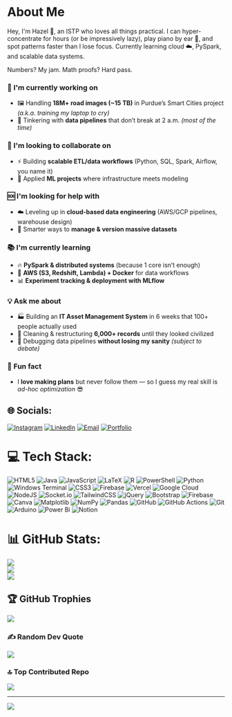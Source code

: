 # About Me
Hey, I'm Hazel 👋, an ISTP who loves all things practical. I can hyper-concentrate for hours (or be impressively lazy), play piano by ear 🎹, and spot patterns faster than I lose focus. Currently learning cloud ☁️, PySpark, and scalable data systems. 

Numbers? My jam. Math proofs? Hard pass.

### 🚀 I'm currently working on
- 🖼️ Handling **18M+ road images (~15 TB)** in Purdue’s Smart Cities project *(a.k.a. training my laptop to cry)*  
- 🔧 Tinkering with **data pipelines** that don’t break at 2 a.m. *(most of the time)*  

### 🤝 I'm looking to collaborate on
- ⚡ Building **scalable ETL/data workflows** (Python, SQL, Spark, Airflow, you name it)  
- 🧠 Applied **ML projects** where infrastructure meets modeling  

### 🆘 I'm looking for help with
- ☁️ Leveling up in **cloud-based data engineering** (AWS/GCP pipelines, warehouse design)  
- 📂 Smarter ways to **manage & version massive datasets**  

### 📚 I'm currently learning
- 🔥 **PySpark & distributed systems** (because 1 core isn’t enough)  
- 🐳 **AWS (S3, Redshift, Lambda) + Docker** for data workflows  
- 📊 **Experiment tracking & deployment with MLflow**  

### 💡 Ask me about
- 🏭 Building an **IT Asset Management System** in 6 weeks that 100+ people actually used  
- 🧹 Cleaning & restructuring **6,000+ records** until they looked civilized  
- 🐛 Debugging data pipelines **without losing my sanity** *(subject to debate)*  

### 🎲 Fun fact
- I **love making plans** but never follow them — so I guess my real skill is *ad-hoc optimization* 😎  


## 🌐 Socials:
[![Instagram](https://img.shields.io/badge/Instagram-E4405F?style=for-the-badge&logoColor=white)](https://instagram.com/tran.nc) 
[![LinkedIn](https://img.shields.io/badge/LinkedIn-0077B5?style=for-the-badge&logoColor=white)](https://linkedin.com/in/tran-vo-purdue) 
[![Email](https://img.shields.io/badge/Email-D14836?style=for-the-badge&logoColor=white)](mailto:ngoctranvl2006@gmail.com) 
[![Portfolio](https://img.shields.io/badge/Portfolio-6C63FF?style=for-the-badge&logoColor=white)](https://hazel-portfolio-theta.vercel.app/)


# 💻 Tech Stack:
![HTML5](https://img.shields.io/badge/html5-%23E34F26.svg?style=for-the-badge&logo=html5&logoColor=white) ![Java](https://img.shields.io/badge/java-%23ED8B00.svg?style=for-the-badge&logo=openjdk&logoColor=white) ![JavaScript](https://img.shields.io/badge/javascript-%23323330.svg?style=for-the-badge&logo=javascript&logoColor=%23F7DF1E) ![LaTeX](https://img.shields.io/badge/latex-%23008080.svg?style=for-the-badge&logo=latex&logoColor=white) ![R](https://img.shields.io/badge/r-%23276DC3.svg?style=for-the-badge&logo=r&logoColor=white) ![PowerShell](https://img.shields.io/badge/PowerShell-%235391FE.svg?style=for-the-badge&logo=powershell&logoColor=white) ![Python](https://img.shields.io/badge/python-3670A0?style=for-the-badge&logo=python&logoColor=ffdd54) ![Windows Terminal](https://img.shields.io/badge/Windows%20Terminal-%234D4D4D.svg?style=for-the-badge&logo=windows-terminal&logoColor=white) ![CSS3](https://img.shields.io/badge/css3-%231572B6.svg?style=for-the-badge&logo=css3&logoColor=white) ![Firebase](https://img.shields.io/badge/firebase-%23039BE5.svg?style=for-the-badge&logo=firebase) ![Vercel](https://img.shields.io/badge/vercel-%23000000.svg?style=for-the-badge&logo=vercel&logoColor=white) ![Google Cloud](https://img.shields.io/badge/GoogleCloud-%234285F4.svg?style=for-the-badge&logo=google-cloud&logoColor=white) ![NodeJS](https://img.shields.io/badge/node.js-6DA55F?style=for-the-badge&logo=node.js&logoColor=white) ![Socket.io](https://img.shields.io/badge/Socket.io-black?style=for-the-badge&logo=socket.io&badgeColor=010101) ![TailwindCSS](https://img.shields.io/badge/tailwindcss-%2338B2AC.svg?style=for-the-badge&logo=tailwind-css&logoColor=white) ![jQuery](https://img.shields.io/badge/jquery-%230769AD.svg?style=for-the-badge&logo=jquery&logoColor=white) ![Bootstrap](https://img.shields.io/badge/bootstrap-%238511FA.svg?style=for-the-badge&logo=bootstrap&logoColor=white) ![Firebase](https://img.shields.io/badge/firebase-a08021?style=for-the-badge&logo=firebase&logoColor=ffcd34) ![Canva](https://img.shields.io/badge/Canva-%2300C4CC.svg?style=for-the-badge&logo=Canva&logoColor=white) ![Matplotlib](https://img.shields.io/badge/Matplotlib-%23ffffff.svg?style=for-the-badge&logo=Matplotlib&logoColor=black) ![NumPy](https://img.shields.io/badge/numpy-%23013243.svg?style=for-the-badge&logo=numpy&logoColor=white) ![Pandas](https://img.shields.io/badge/pandas-%23150458.svg?style=for-the-badge&logo=pandas&logoColor=white) ![GitHub](https://img.shields.io/badge/github-%23121011.svg?style=for-the-badge&logo=github&logoColor=white) ![GitHub Actions](https://img.shields.io/badge/github%20actions-%232671E5.svg?style=for-the-badge&logo=githubactions&logoColor=white) ![Git](https://img.shields.io/badge/git-%23F05033.svg?style=for-the-badge&logo=git&logoColor=white) ![Arduino](https://img.shields.io/badge/-Arduino-00979D?style=for-the-badge&logo=Arduino&logoColor=white) ![Power Bi](https://img.shields.io/badge/power_bi-F2C811?style=for-the-badge&logo=powerbi&logoColor=black) ![Notion](https://img.shields.io/badge/Notion-%23000000.svg?style=for-the-badge&logo=notion&logoColor=white)
# 📊 GitHub Stats:
![](https://github-readme-stats.vercel.app/api?username=tranlengocvo&theme=dark&hide_border=false&include_all_commits=true&count_private=true)<br/>
![](https://nirzak-streak-stats.vercel.app/?user=tranlengocvo&theme=dark&hide_border=false)<br/>
![](https://github-readme-stats.vercel.app/api/top-langs/?username=tranlengocvo&theme=dark&hide_border=false&include_all_commits=true&count_private=true&layout=compact)

## 🏆 GitHub Trophies
![](https://github-profile-trophy.vercel.app/?username=tranlengocvo&theme=tokyonight&no-frame=false&no-bg=false&margin-w=4)

### ✍️ Random Dev Quote
![](https://quotes-github-readme.vercel.app/api?type=horizontal&theme=gruvbox)

### 🔝 Top Contributed Repo
![](https://github-contributor-stats.vercel.app/api?username=tranlengocvo&limit=5&theme=radical&combine_all_yearly_contributions=true)

---
[![](https://visitcount.itsvg.in/api?id=tranlengocvo&icon=1&color=0)](https://visitcount.itsvg.in)

<!-- Proudly created with GPRM ( https://gprm.itsvg.in ) -->
